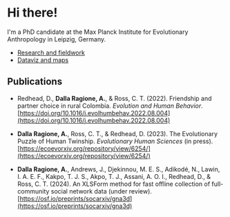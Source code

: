 # Hi there!

I'm a PhD candidate at the Max Planck Institute for Evolutionary Anthropology in Leipzig, Germany.

- [Research and fieldwork](research.md)
- [Dataviz and maps](dataviz.md)

## Publications

- Redhead, D., **Dalla Ragione, A.**, & Ross, C. T. (2022). Friendship and partner choice in rural Colombia. *Evolution and Human Behavior*. [https://doi.org/10.1016/j.evolhumbehav.2022.08.004](https://doi.org/10.1016/j.evolhumbehav.2022.08.004)

- **Dalla Ragione, A.**, Ross, C. T., & Redhead, D. (2023). The Evolutionary Puzzle of Human Twinship. *Evolutionary Human Sciences* (in press). [https://ecoevorxiv.org/repository/view/6254/](https://ecoevorxiv.org/repository/view/6254/)

- **Dalla Ragione, A.**, Andrews, J., Djekinnou, M. E. S., Adikodé, N., Lawin, I. A. E. F., Kakpo, T. J. S., Akpo, T. J., Assani, A. O. I., Redhead, D., & Ross, C. T. (2024). An XLSForm method for fast offline collection of full-community social network data (under review). [https://osf.io/preprints/socarxiv/gna3d](https://osf.io/preprints/socarxiv/gna3d)
